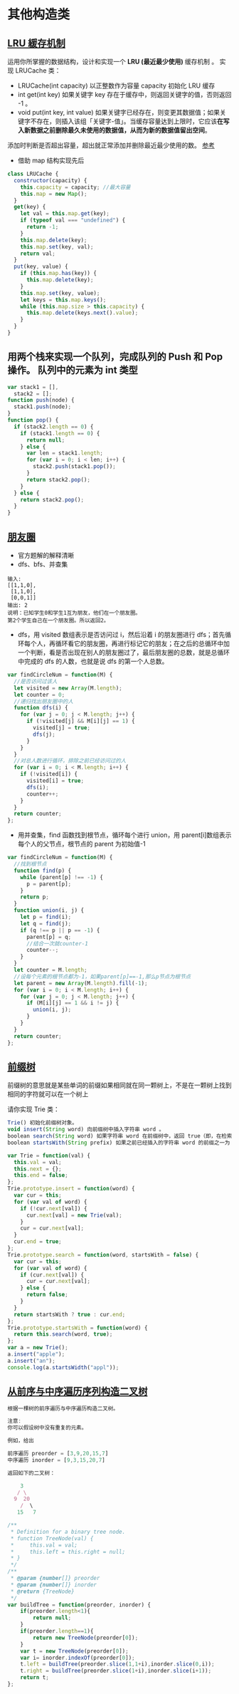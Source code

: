 # 其他构造类

## [LRU 緩存机制](https://leetcode-cn.com/problems/lru-cache/)

运用你所掌握的数据结构，设计和实现一个 **LRU (最近最少使用)** 缓存机制 。
实现 LRUCache 类：

- LRUCache(int capacity) 以正整数作为容量 capacity 初始化 LRU 缓存
- int get(int key) 如果关键字 key 存在于缓存中，则返回关键字的值，否则返回 -1 。
- void put(int key, int value) 如果关键字已经存在，则变更其数据值；如果关键字不存在，则插入该组「关键字-值」。当缓存容量达到上限时，它应该**在写入新数据之前删除最久未使用的数据值，从而为新的数据值留出空间**。

添加时判断是否超出容量，超出就正常添加并删除最近最少使用的数。
[参考](https://juejin.im/post/5be38e4c51882516c56cfa3b)

- 借助 map 结构实现先后

```javascript
class LRUCache {
  constructor(capacity) {
    this.capacity = capacity; //最大容量
    this.map = new Map();
  }
  get(key) {
    let val = this.map.get(key);
    if (typeof val === "undefined") {
      return -1;
    }
    this.map.delete(key);
    this.map.set(key, val);
    return val;
  }
  put(key, value) {
    if (this.map.has(key)) {
      this.map.delete(key);
    }
    this.map.set(key, value);
    let keys = this.map.keys();
    while (this.map.size > this.capacity) {
      this.map.delete(keys.next().value);
    }
  }
}
```

## 用两个栈来实现一个队列，完成队列的 Push 和 Pop 操作。 队列中的元素为 int 类型

```javascript
var stack1 = [],
  stack2 = [];
function push(node) {
  stack1.push(node);
}
function pop() {
  if (stack2.length == 0) {
    if (stack1.length == 0) {
      return null;
    } else {
      var len = stack1.length;
      for (var i = 0; i < len; i++) {
        stack2.push(stack1.pop());
      }
      return stack2.pop();
    }
  } else {
    return stack2.pop();
  }
}
```

## [朋友圈](https://leetcode-cn.com/problems/friend-circles/solution/peng-you-quan-by-leetcode/)

- 官方题解的解释清晰
- dfs、bfs、并查集

```
输入:
[[1,1,0],
 [1,1,0],
 [0,0,1]]
输出: 2
说明：已知学生0和学生1互为朋友，他们在一个朋友圈。
第2个学生自己在一个朋友圈。所以返回2。
```

- dfs，用 visited 数组表示是否访问过 i，然后沿着 i 的朋友圈进行 dfs；首先循环每个人，再循环看它的朋友圈，再进行标记它的朋友；在之后的总循环中加一个判断，看是否出现在别人的朋友圈过了，最后朋友圈的总数，就是总循环中完成的 dfs 的人数，也就是说 dfs 的第一个人总数。

```javascript
var findCircleNum = function(M) {
  //是否访问过该人
  let visited = new Array(M.length);
  let counter = 0;
  //递归找出朋友圈中的人
  function dfs(i) {
    for (var j = 0; j < M.length; j++) {
      if (!visited[j] && M[i][j] == 1) {
        visited[j] = true;
        dfs(j);
      }
    }
  }
  //对总人数进行循环，排除之前已经访问过的人
  for (var i = 0; i < M.length; i++) {
    if (!visited[i]) {
      visited[i] = true;
      dfs(i);
      counter++;
    }
  }
  return counter;
};
```

- 用并查集，find 函数找到根节点，循环每个进行 union，用 parent[i]数组表示每个人的父节点，根节点的 parent 为初始值-1

```javascript
var findCircleNum = function(M) {
  //找到根节点
  function find(p) {
    while (parent[p] !== -1) {
      p = parent[p];
    }
    return p;
  }
  function union(i, j) {
    let p = find(i);
    let q = find(j);
    if (q !== p || p == -1) {
      parent[p] = q;
      //结合一次就counter-1
      counter--;
    }
  }
  let counter = M.length;
  //设每个元素的根节点都为-1，如果parent[p]==-1,那么p节点为根节点
  let parent = new Array(M.length).fill(-1);
  for (var i = 0; i < M.length; i++) {
    for (var j = 0; j < M.length; j++) {
      if (M[i][j] == 1 && i != j) {
        union(i, j);
      }
    }
  }
  return counter;
};
```

## [前缀树](https://leetcode-cn.com/problems/implement-trie-prefix-tree/solution/)

前缀树的意思就是某些单词的前缀如果相同就在同一颗树上，不是在一颗树上找到相同的字符就可以在一个树上

请你实现 Trie 类：

```js
Trie() 初始化前缀树对象。
void insert(String word) 向前缀树中插入字符串 word 。
boolean search(String word) 如果字符串 word 在前缀树中，返回 true（即，在检索之前已经插入）；否则，返回 false 。
boolean startsWith(String prefix) 如果之前已经插入的字符串 word 的前缀之一为 prefix ，返回 true ；否则，返回 false 。
```

```javascript
var Trie = function(val) {
  this.val = val;
  this.next = {};
  this.end = false;
};
Trie.prototype.insert = function(word) {
  var cur = this;
  for (var val of word) {
    if (!cur.next[val]) {
      cur.next[val] = new Trie(val);
    }
    cur = cur.next[val];
  }
  cur.end = true;
};
Trie.prototype.search = function(word, startsWith = false) {
  var cur = this;
  for (var val of word) {
    if (cur.next[val]) {
      cur = cur.next[val];
    } else {
      return false;
    }
  }
  return startsWith ? true : cur.end;
};
Trie.prototype.startsWith = function(word) {
  return this.search(word, true);
};
var a = new Trie();
a.insert("apple");
a.insert("an");
console.log(a.startsWidth("appl"));
```

## [从前序与中序遍历序列构造二叉树](https://leetcode-cn.com/problems/construct-binary-tree-from-preorder-and-inorder-traversal/)

```javascript
根据一棵树的前序遍历与中序遍历构造二叉树。

注意:
你可以假设树中没有重复的元素。

例如，给出

前序遍历 preorder = [3,9,20,15,7]
中序遍历 inorder = [9,3,15,20,7]

返回如下的二叉树：

    3
   / \
  9  20
    /  \
   15   7

/**
 * Definition for a binary tree node.
 * function TreeNode(val) {
 *     this.val = val;
 *     this.left = this.right = null;
 * }
 */
/**
 * @param {number[]} preorder
 * @param {number[]} inorder
 * @return {TreeNode}
 */
var buildTree = function(preorder, inorder) {
    if(preorder.length<1){
        return null;
    }
    if(preorder.length==1){
        return new TreeNode(preorder[0]);
    }
    var t = new TreeNode(preorder[0]);
    var i= inorder.indexOf(preorder[0]);
    t.left = buildTree(preorder.slice(1,1+i),inorder.slice(0,i));
    t.right = buildTree(preorder.slice(1+i),inorder.slice(i+1));
    return t;
};
```
